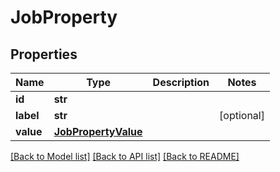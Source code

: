# JobProperty

## Properties
Name | Type | Description | Notes
------------ | ------------- | ------------- | -------------
**id** | **str** |  | 
**label** | **str** |  | [optional] 
**value** | [**JobPropertyValue**](JobPropertyValue.md) |  | 

[[Back to Model list]](../README.md#documentation-for-models) [[Back to API list]](../README.md#documentation-for-api-endpoints) [[Back to README]](../README.md)


